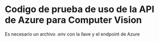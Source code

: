 # Codigo de prueba de uso de la API de Azure para Computer Vision
Es necesario un archivo .env con la llave y el endpoint de Azure
